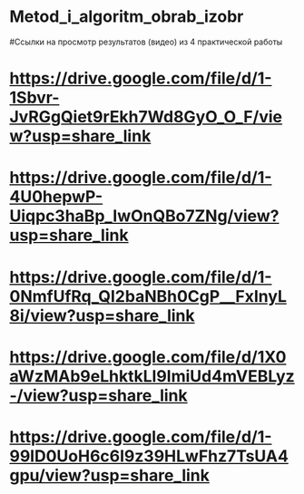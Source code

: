 # Metod_i_algoritm_obrab_izobr

#Ссылки на просмотр результатов (видео) из 4 практической работы
# https://drive.google.com/file/d/1-1Sbvr-JvRGgQiet9rEkh7Wd8GyO_O_F/view?usp=share_link
# https://drive.google.com/file/d/1-4U0hepwP-Uiqpc3haBp_IwOnQBo7ZNg/view?usp=share_link
# https://drive.google.com/file/d/1-0NmfUfRq_QI2baNBh0CgP__FxInyL8i/view?usp=share_link
# https://drive.google.com/file/d/1X0aWzMAb9eLhktkLl9ImiUd4mVEBLyz-/view?usp=share_link
# https://drive.google.com/file/d/1-99lD0UoH6c6I9z39HLwFhz7TsUA4gpu/view?usp=share_link
